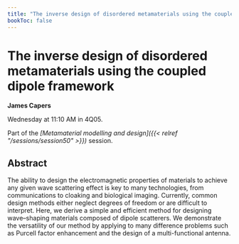 ```yaml
---
title: "The inverse design of disordered metamaterials using the coupled dipole framework"
bookToc: false
---
```


# The inverse design of disordered metamaterials using the coupled dipole framework

**James Capers**

Wednesday at 11:10 AM in 4Q05.

Part of the *[Metamaterial modelling and design]({{< relref "/sessions/session50" >}})* session.

## Abstract

The ability to design the electromagnetic properties of materials to achieve any given wave scattering effect is key to many technologies, from communications to cloaking and biological imaging. Currently, common design methods either neglect degrees of freedom or are difficult to interpret. Here, we derive a simple and efficient method for designing wave–shaping materials composed of dipole scatterers.  We demonstrate the versatility of our method by applying to many difference problems such as Purcell factor enhancement and the design of a multi-functional antenna.


